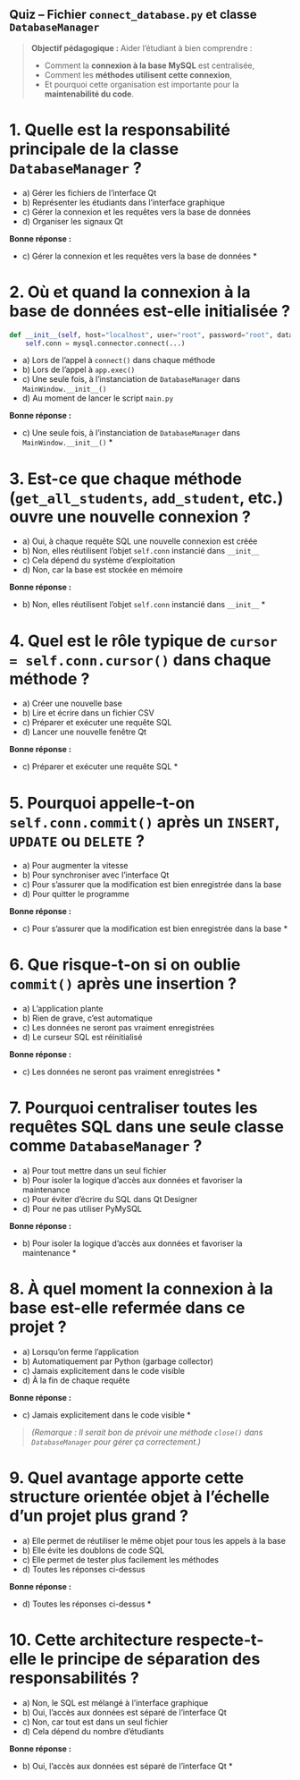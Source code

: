 ## Quiz – Fichier `connect_database.py` et classe `DatabaseManager`

> **Objectif pédagogique :** Aider l’étudiant à bien comprendre :
>
> * Comment la **connexion à la base MySQL** est centralisée,
> * Comment les **méthodes utilisent cette connexion**,
> * Et pourquoi cette organisation est importante pour la **maintenabilité du code**.


# 1. Quelle est la responsabilité principale de la classe `DatabaseManager` ?

* a) Gérer les fichiers de l’interface Qt
* b) Représenter les étudiants dans l’interface graphique
* c) Gérer la connexion et les requêtes vers la base de données
* d) Organiser les signaux Qt

**Bonne réponse :**

* c) Gérer la connexion et les requêtes vers la base de données \*



# 2. Où et quand la connexion à la base de données est-elle initialisée ?

```python
def __init__(self, host="localhost", user="root", password="root", database="db_students"):
    self.conn = mysql.connector.connect(...)
```

* a) Lors de l’appel à `connect()` dans chaque méthode
* b) Lors de l’appel à `app.exec()`
* c) Une seule fois, à l’instanciation de `DatabaseManager` dans `MainWindow.__init__()`
* d) Au moment de lancer le script `main.py`

**Bonne réponse :**

* c) Une seule fois, à l’instanciation de `DatabaseManager` dans `MainWindow.__init__()` \*



# 3. Est-ce que chaque méthode (`get_all_students`, `add_student`, etc.) ouvre une nouvelle connexion ?

* a) Oui, à chaque requête SQL une nouvelle connexion est créée
* b) Non, elles réutilisent l’objet `self.conn` instancié dans `__init__`
* c) Cela dépend du système d’exploitation
* d) Non, car la base est stockée en mémoire

**Bonne réponse :**

* b) Non, elles réutilisent l’objet `self.conn` instancié dans `__init__` \*



# 4. Quel est le rôle typique de `cursor = self.conn.cursor()` dans chaque méthode ?

* a) Créer une nouvelle base
* b) Lire et écrire dans un fichier CSV
* c) Préparer et exécuter une requête SQL
* d) Lancer une nouvelle fenêtre Qt

**Bonne réponse :**

* c) Préparer et exécuter une requête SQL \*



# 5. Pourquoi appelle-t-on `self.conn.commit()` après un `INSERT`, `UPDATE` ou `DELETE` ?

* a) Pour augmenter la vitesse
* b) Pour synchroniser avec l’interface Qt
* c) Pour s’assurer que la modification est bien enregistrée dans la base
* d) Pour quitter le programme

**Bonne réponse :**

* c) Pour s’assurer que la modification est bien enregistrée dans la base \*



# 6. Que risque-t-on si on oublie `commit()` après une insertion ?

* a) L’application plante
* b) Rien de grave, c’est automatique
* c) Les données ne seront pas vraiment enregistrées
* d) Le curseur SQL est réinitialisé

**Bonne réponse :**

* c) Les données ne seront pas vraiment enregistrées \*



# 7. Pourquoi centraliser toutes les requêtes SQL dans une seule classe comme `DatabaseManager` ?

* a) Pour tout mettre dans un seul fichier
* b) Pour isoler la logique d’accès aux données et favoriser la maintenance
* c) Pour éviter d’écrire du SQL dans Qt Designer
* d) Pour ne pas utiliser PyMySQL

**Bonne réponse :**

* b) Pour isoler la logique d’accès aux données et favoriser la maintenance \*



# 8. À quel moment la connexion à la base est-elle refermée dans ce projet ?

* a) Lorsqu’on ferme l’application
* b) Automatiquement par Python (garbage collector)
* c) Jamais explicitement dans le code visible
* d) À la fin de chaque requête

**Bonne réponse :**

* c) Jamais explicitement dans le code visible \*

> *(Remarque : Il serait bon de prévoir une méthode `close()` dans `DatabaseManager` pour gérer ça correctement.)*



# 9. Quel avantage apporte cette structure orientée objet à l’échelle d’un projet plus grand ?

* a) Elle permet de réutiliser le même objet pour tous les appels à la base
* b) Elle évite les doublons de code SQL
* c) Elle permet de tester plus facilement les méthodes
* d) Toutes les réponses ci-dessus

**Bonne réponse :**

* d) Toutes les réponses ci-dessus \*



# 10. Cette architecture respecte-t-elle le principe de séparation des responsabilités ?

* a) Non, le SQL est mélangé à l’interface graphique
* b) Oui, l’accès aux données est séparé de l’interface Qt
* c) Non, car tout est dans un seul fichier
* d) Cela dépend du nombre d’étudiants

**Bonne réponse :**

* b) Oui, l’accès aux données est séparé de l’interface Qt \*


